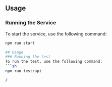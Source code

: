 ## Usage
### Running the Service
To start the service, use the following command:
```sh
npm run start

## Usage
### Running the test
To run the test, use the following command:
```sh
npm run test:api

/